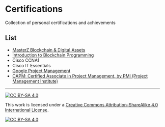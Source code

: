 # Certifications
Collection of personal certifications and achievements

## List
- [MasterZ Blockchain & Digital Assets](Cert%20-%20NICOLA%20BERNARDI.pdf)
- [Introduction to Blockchain Programming](certificate_nicola_bernardi.jpg)
- Cisco CCNA1
- Cisco IT Essentials
- [Google Project Management](Coursera%206KGUCMLXQ5KK.pdf)
- [CAPM: Certified Associate in Project Management, by PMI (Project Management Institute)](PMI%20Certification.pdf)

---

[![CC BY-SA 4.0][cc-by-sa-shield]][cc-by-sa]

This work is licensed under a
[Creative Commons Attribution-ShareAlike 4.0 International License][cc-by-sa].

[![CC BY-SA 4.0][cc-by-sa-image]][cc-by-sa]

[cc-by-sa]: http://creativecommons.org/licenses/by-sa/4.0/
[cc-by-sa-image]: https://licensebuttons.net/l/by-sa/4.0/88x31.png
[cc-by-sa-shield]: https://img.shields.io/badge/License-CC%20BY--SA%204.0-lightgrey.svg
